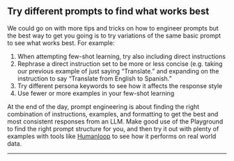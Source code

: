 ## Try different prompts to find what works best

We could go on with more tips and tricks on how to engineer prompts but the best way to get you going is to try variations of the same basic prompt to see what works best. For example:

1. When attempting few-shot learning, try also including direct instructions
2. Rephrase a direct instruction set to be more or less concise (e.g. taking our previous example of just saying “Translate.” and expanding on the instruction to say “Translate from English to Spanish.”
3. Try different persona keywords to see how it affects the response style
4. Use fewer or more examples in your few-shot learning

At the end of the day, prompt engineering is about finding the right combination of instructions, examples, and formatting to get the best and most consistent responses from an LLM. Make good use of the Playground to find the right prompt structure for you, and then try it out with plenty of examples with tools like [Humanloop](https://humanloop.com/) to see how it performs on real world data.

---